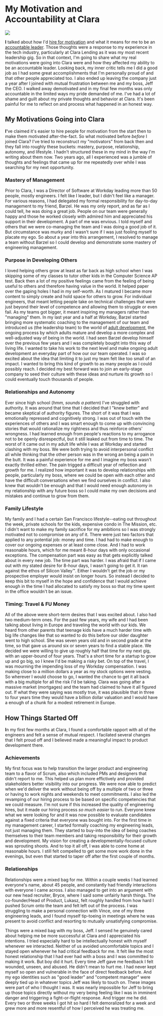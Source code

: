 # My Motivation and<br/>Accountability at Clara

![][lead-image-jpg]

<b>I</b> talked about how I'd [hire for motivation](http://asdf.com/) and what it means for me to be an [accountable leader](http://asdf.com/). Those thoughts were a response to my experience in the tech industry, particularly at Clara Lending as it was my most recent leadership gig. So in that context, I'm going to share what my real motivations were going into Clara were and how they affected my ability to be an accountable leader. Looking back, my inner critic tells me I did a good job as I had some great accomplishments that I'm personally proud of and that other people appreciated too. I also ended up leaving the company just a year after I joined with mutual frustration between me and my boss, Jeff the CEO. I walked away demotivated and in my final few months was only accountable in the limited ways my pride demanded of me. I've had a lot of shame and guilt about my private thoughts and  behavior at Clara. It's been painful for me to reflect on and process what happened in an honest way.

## My Motivations Going into Clara

<b>I'</b>ve claimed it's easier to hire people for motivation from the start then to make them motivated after-the-fact. So what motivated before _before_ I joined Clara? I've tried to reconstruct my "motivators" from back then and they fall into roughly these buckets: mastery, purpose, relationship, autonomy, and lifestyle. I hadn't structured these in my mind in the way I'm writing about them now. Two years ago, all I experienced was a jumble of thoughts and feelings that came up for me repeatedly over while I was searching for my next opportunity.

### Mastery of Management
Prior to Clara, I was a Director of Software at Workday leading more than 50 people, mostly engineers. I felt like I leader, but I didn't feel like a manager. For various reasons, I had delegated my formal responsibility for day-to-day management to my friend, Barzel. He was my only report, and as far as I could tell, he was doing a great job. People on our team were generally happy and those he worked closely with admired him and appreciated his support in their development. A part of me was envious. I told myself and others that we were co-managing the team and I was doing a good job of it. But circumstance was murky and I wasn't sure if I was just fooling myself to placate my ego. So about a year into this arrangement, I resolved to manage a team without Barzel so I could develop and demonstrate some mastery of engineering management.

### Purpose in Developing Others
I loved helping others grow at least as far back as high school when I was skipping some of my classes to tutor other kids in the Computer Science AP test. Back then a lot of my positive feelings came from the feeling of being useful to others and therefore having value in the world. It helped paper over the gaping holes I had in my self-worth. As I matured I became more content to simply create and hold space for others to grow. For individual engineers, that meant letting people take on technical challenges that were just beyond their level of competence and allowing them to struggle or even fail. As my teams got bigger, it meant inspiring my managers rather than "managing" them. In my last year and a half at Workday, Barzel started bringing more systematic coaching to the management of our team and introduced us (the leadership team) to the world of [adult development](https://medium.com/@NataliMorad/how-to-be-an-adult-kegans-theory-of-adult-development-d63f4311b553), the ongoing process by which adults mature and develop a more complex and well-adjusted way of being in the world. I had seen Barzel develop himself over the previous few years and I was completely bought into this way of living life. I wanted to take his work to the next level and make ongoing adult development an everyday part of how our our team operated. I was so excited about the idea that limiting it to just my team felt like too small of an impact. I wanted to bring this kind of growth to as many people as I could possibly reach. I decided my best forward was to join an early-stage company to seed their culture with these ideas and nurture its growth so I could eventually touch thousands of people.

### Relationships and Autonomy
Ever since high school (_hmm, sounds a pattern_) I've struggled with authority. It was around that time that I decided that I "knew better" and became skeptical of authority figures. The short of it was that I was emotionally repressed and cognitively strong. I was out of touch with the experiences of others and I was smart enough to come up with convincing stories that would rationalize my rightness and thus reinforce others' wrongness. I had learned enough from people's reactions to my arrogance not to be openly disrespectful, but it still leaked out from time to time. The worst of it came out in my adult life while I was at Workday and started clashing with my boss. We were both trying to avoid interpersonal conflict all while thinking that the other person was in the wrong an being a pain in the butt. It was a painful experience for me and I imagine my boss wasn't exactly thrilled either. The pain trigged a difficult year of reflection and growth for me. I realized how important it was to develop relationships with people, particularly my boss, where we could be open with each other and have the difficult conversations when we find ourselves in conflict. I also knew that wouldn't be enough and that I would need enough autonomy in my relationship with any future boss so I could make my own decisions and mistakes and continue to grow from them. 

### Family Lifestyle
My family and I had a certain San Francisco lifestyle--eating out throughout the week, private schools for the kids, expensive condo in The Mission, etc. I didn't want to make my family sacrifice for my ambitions so I was strongly motivated not to compromise on any of it. There were just two factors that applied to any potential job: money and time. I had had to make enough to cover our ongoing expenses or at least come close. And I had to work reasonable hours, which for me meant 8-hour days with only occasional exceptions. The compensation part was easy as that gets explicitly talked about in every new job. The time part was harder. I was afraid that if I came out with my stated desire for 8-hour days, I wasn't going to get it. It ran against the ethos of Silicon Valley™.  Either I wouldn't get the job or my prospective employer would insist on longer hours. So instead I decided to keep this bit to myself in the hope and confidence that I would achieve enough in the time I had allocated to satisfy my boss so that my time spent in the office wouldn't be an issue.

### Timing: Travel & FU Money
All of the above were short-term desires that I was excited about. I also had two medium-term ones. For the past few years, my wife and I had been talking about living in Europe and traveling the world with our kids. We heard from other parents that teenage kids have a much harder time with big life changes like that so wanted to do this before our older daughter went to high school. She was seven years old and in second grade at the time, so that gave us around six or seven years to find a stable place. We decided we were willing to give up roughly half that time for my next gig, with an upper-bound of four years. That's a short time for a startup to grow up and go big, so I knew I'd be making a risky bet. On top of the travel, I was mourning the impending loss of my Workday compensation. I was making close to a million dollars a year as my stock options were vesting. So wherever I would choose to go, I wanted the chance to get it all back with a big multiple for all the risk I'd be taking. Clara was going after a massive market (mortgages) and the team had claimed to have it all figured out. If what they were saying was mostly true, it was plausible that in three to four years time they would have a billion dollar valuation and I would have a enough of a chunk for a modest retirement in Europe.


## How Things Started Off 


<b>I</b>n my first few months at Clara, I found a comfortable rapport with all of the engineers and felt a sense of mutual respect. I facilated several changes that I felt proud off and I believed made a meaningful impact to product development there.

### Achievements
My first focus was to help transition the larger product and engineering team to a flavor of Scrum, also which included PMs and designers that didn't report to me. This helped us plan more effictively and provided stakeholders better visibility into our progress. We were now able to predict when we'd deliver the work without being off by a multiple of two or three or having to work nights and weekends to meet commitments. I also led the revamping of our hiring process to be based on specific competencies that we could measure. I'm not sure if this increased the quality of engineering hires, but it made our hiring process _so much easier_ to run. Everyone knew what we were looking for and it was now possible to evaluate candidates against a fixed criteria that everyone was bought into. For the first time in my management career, I started formally coaching my engineering leads, not just managing them. They started to buy-into the idea of being coaches themselves to their team members and taking responsibility for their growth and development. My vision for creating a developmentally-focused culture was sprouting shoots. And to top it all off, I was able to come home at reasonable hours. I still felt compelled to get some more work done in the evenings, but even that started to taper off after the first couple of months.

### Relationships
 Relationships were a mixed bag for me. Within a couple weeks I had learned everyone's name, about 45 people, and constantly had friendly interactions with everyone I came across. I also managed to get into an argument with our new head recruiter, Bryce, where I said some unfairly harsh things. The co-founder/Head of Product, Lukasz, felt roughly handled from how hard I pushed Scrum onto the team and felt left out of the process. I was struggling to make a personal connection with Vince, one of my three engineering leads, and I found myself tip-toeing in meetings where he was present to avoid conflict and resorting to mutually unsatisfying compromise.

 Things were a mixed bag with my boss, Jeff. I sensed he genuinely cared about helping me be more successful at Clara and I appreciated his intentions. I tried especially hard to be intellectually honest with myself whenever we interacted. Neither of us avoided uncomfortable topics and I stayed open whenever he had critical feedback for me. It felt like the most honest relationship that I had ever had with a boss and I was committed to making it work. But boy did it hurt. Every time Jeff gave me feedback I felt wounded, unseen, and abused. He didn't mean to hurt me. I had never kept myself so open and vulnerable in the face of direct feedback before. And my ego identities such as "good leader" and "competent manager" were deeply tied up in whatever topics Jeff was likely to touch on. These images were part of who I thought I was. It was nearly impossible for Jeff to bring up those topics directly without my very being feeling like I was in imminent danger and triggering a fight-or-flight response. And trigger me he did. Every two or three weeks I got hit so hard I felt demoralized for a week and grew more and more resentful of how I perceived he was treating me.




[lead-image-jpg]: https://foo.png
